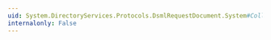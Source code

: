 ```yaml
---
uid: System.DirectoryServices.Protocols.DsmlRequestDocument.System#Collections#IList#IsReadOnly
internalonly: False
---
```

